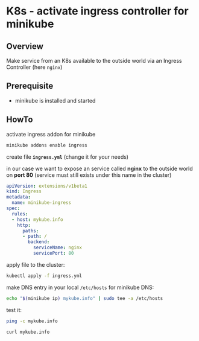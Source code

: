 # K8s - activate ingress controller for minikube

## Overview
Make service from an K8s available to the outside world via an Ingress Controller (here `nginx`)

## Prerequisite
* minikube is installed and started

## HowTo

activate ingress addon for minikube
```bash
minikube addons enable ingress
```


create file **`ingress.yml`** (change it for your needs)

in our case we want to expose an service called **nginx** to the outside  world on **port 80** (service must still exists under this name in the cluster)


```yaml
apiVersion: extensions/v1beta1
kind: Ingress
metadata:
  name: minikube-ingress
spec:
  rules:
  - host: mykube.info
    http:
      paths:
      - path: /
        backend:
          serviceName: nginx
          servicePort: 80
```

apply file to the cluster:
```bash
kubectl apply -f ingress.yml
```

make DNS entry in your local `/etc/hosts` for minikube DNS:
```bash
echo "$(minikube ip) mykube.info" | sudo tee -a /etc/hosts
```

test it:
```bash
ping -c mykube.info

curl mykube.info
```
